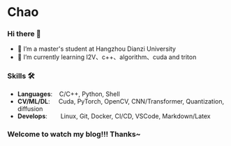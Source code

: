 # Chao
### Hi there 👋
- 📕 I’m a master's student at Hangzhou Dianzi University
- 🌱 I’m currently learning I2V、c++、algorithm、cuda and triton
### Skills 🛠️
- **Languages**: &nbsp;&nbsp;                C/C++, Python, Shell
- **CV/ML/DL**: &nbsp;&nbsp;&nbsp;           Cuda, PyTorch, OpenCV, CNN/Transformer, Quantization, diffusion
- **Develops**:  &nbsp;&nbsp;&nbsp;&nbsp;    Linux, Git, Docker, CI/CD, VSCode, Markdown/Latex  
### Welcome to watch my blog!!! Thanks~
